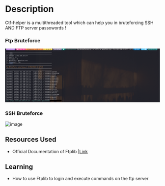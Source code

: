 # Description 
Ctf-helper is a multithreaded tool which can help you in bruteforcing SSH AND FTP server passowords !
### Ftp Bruteforce 
![image](../../Attackments/Day%2003%20ftp.png)
### SSH Bruteforce
![image](../../Attackments/Day%2003%20ssh.png)

## Resources Used 
- Official Documentation of Ftplib |[Link](https://docs.python.org/3/library/ftplib.html)
## Learning 
- How to use Ftplib to login and execute commands on the ftp server 
